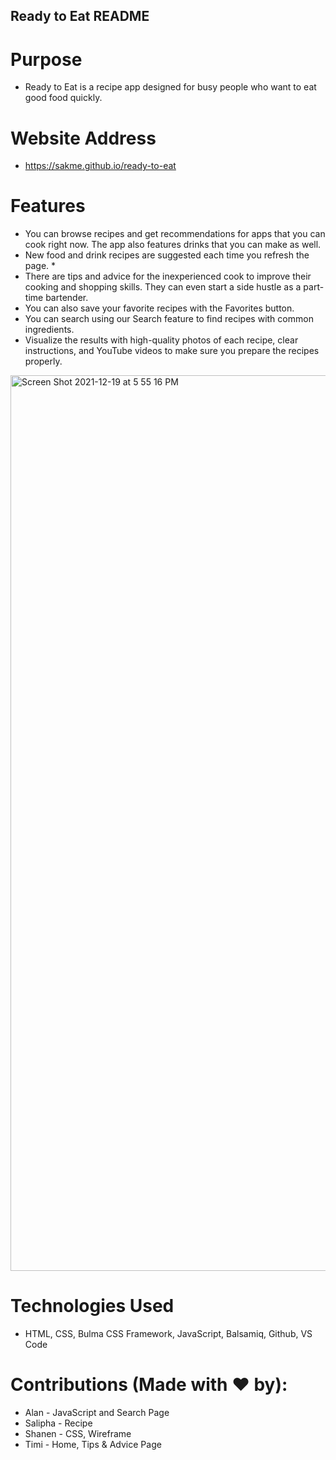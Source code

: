 ## Ready to Eat README ##

# Purpose #

* Ready to Eat is a recipe app designed for busy people who want to eat good food quickly. 

# Website Address #
* https://sakme.github.io/ready-to-eat

# Features #
* You can browse recipes and get recommendations for apps that you can cook right now. The app also features drinks that you can make as well. 
* New food and drink recipes are suggested each time you refresh the page. * 
* There are tips and advice for the inexperienced cook to improve their cooking and shopping skills. They can even start a side hustle as a part-time bartender. 
* You can also save your favorite recipes with the Favorites button. 
* You can search using our Search feature to find recipes with common ingredients. 
* Visualize the results with high-quality photos of each recipe, clear instructions, and YouTube videos to make sure you prepare the recipes properly. 

<img width="1433" alt="Screen Shot 2021-12-19 at 5 55 16 PM" src="https://user-images.githubusercontent.com/17090651/146693914-da97c09a-b390-4318-b059-b5f44ec296c8.png">

# Technologies Used #
* HTML, CSS, Bulma CSS Framework, JavaScript, Balsamiq, Github, VS Code

# Contributions (Made with ❤️ by): #
* Alan - JavaScript and Search Page
* Salipha - Recipe
* Shanen - CSS, Wireframe
* Timi - Home, Tips & Advice Page


